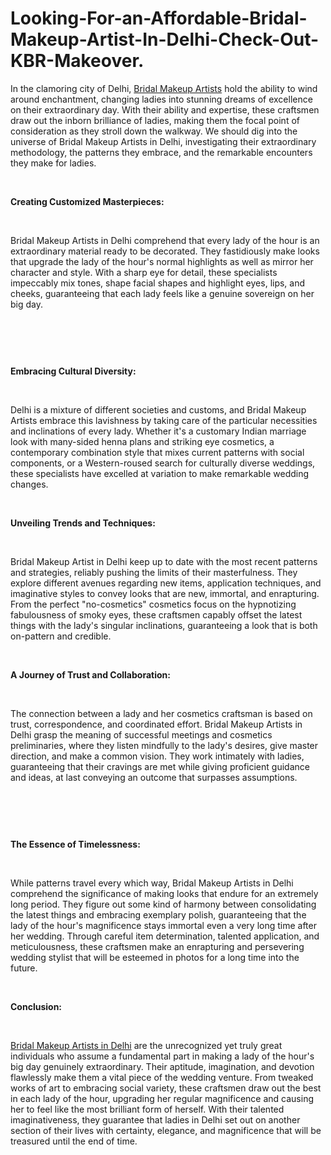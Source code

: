 # Looking-For-an-Affordable-Bridal-Makeup-Artist-In-Delhi-Check-Out-KBR-Makeover.
<p>In the clamoring city of Delhi,&nbsp;<a href="https://kbrmakeover.com/">Bridal Makeup Artists</a>&nbsp;hold the ability to wind around enchantment, changing ladies into stunning dreams of excellence on their extraordinary day. With their ability and expertise, these craftsmen draw out the inborn brilliance of ladies, making them the focal point of consideration as they stroll down the walkway. We should dig into the universe of Bridal Makeup Artists in Delhi, investigating their extraordinary methodology, the patterns they embrace, and the remarkable encounters they make for ladies.</p>
<p>&nbsp;</p>
<p><strong>Creating Customized Masterpieces:</strong></p>
<p>&nbsp;</p>
<p>Bridal Makeup Artists in Delhi comprehend that every lady of the hour is an extraordinary material ready to be decorated. They fastidiously make looks that upgrade the lady of the hour's normal highlights as well as mirror her character and style. With a sharp eye for detail, these specialists impeccably mix tones, shape facial shapes and highlight eyes, lips, and cheeks, guaranteeing that each lady feels like a genuine sovereign on her big day.</p>
<p>&nbsp;</p>
<p><a href="https://kbrmakeover.com/"><img src="https://s3.amazonaws.com/8silo.penzu.com/photos/12390911/big/6DD6A78A-3DC2-4DDF-AD30-C3039E4B17B61-scaled.jpg?1688645971" alt="" border="0" /></a></p>
<p>&nbsp;</p>
<p><strong>Embracing Cultural Diversity:</strong></p>
<p>&nbsp;</p>
<p>Delhi is a mixture of different societies and customs, and Bridal Makeup Artists embrace this lavishness by taking care of the particular necessities and inclinations of every lady. Whether it's a customary Indian marriage look with many-sided henna plans and striking eye cosmetics, a contemporary combination style that mixes current patterns with social components, or a Western-roused search for culturally diverse weddings, these specialists have excelled at variation to make remarkable wedding changes.</p>
<p>&nbsp;</p>
<p><strong>Unveiling Trends and Techniques:</strong></p>
<p>&nbsp;</p>
<p>Bridal Makeup Artist in Delhi keep up to date with the most recent patterns and strategies, reliably pushing the limits of their masterfulness. They explore different avenues regarding new items, application techniques, and imaginative styles to convey looks that are new, immortal, and enrapturing. From the perfect "no-cosmetics" cosmetics focus on the hypnotizing fabulousness of smoky eyes, these craftsmen capably offset the latest things with the lady's singular inclinations, guaranteeing a look that is both on-pattern and credible.</p>
<p>&nbsp;</p>
<p><strong>A Journey of Trust and Collaboration:</strong></p>
<p>&nbsp;</p>
<p>The connection between a lady and her cosmetics craftsman is based on trust, correspondence, and coordinated effort. Bridal Makeup Artists in Delhi grasp the meaning of successful meetings and cosmetics preliminaries, where they listen mindfully to the lady's desires, give master direction, and make a common vision. They work intimately with ladies, guaranteeing that their cravings are met while giving proficient guidance and ideas, at last conveying an outcome that surpasses assumptions.</p>
<p>&nbsp;</p>
<p><a href="https://kbrmakeover.com/"><img src="https://s3.amazonaws.com/2silo.penzu.com/photos/12390921/big/Bridal_Makeup_Artist.jpg?1688646171" alt="" border="0" /></a></p>
<p>&nbsp;</p>
<p><strong>The Essence of Timelessness:</strong></p>
<p>&nbsp;</p>
<p>While patterns travel every which way, Bridal Makeup Artists in Delhi comprehend the significance of making looks that endure for an extremely long period. They figure out some kind of harmony between consolidating the latest things and embracing exemplary polish, guaranteeing that the lady of the hour's magnificence stays immortal even a very long time after her wedding. Through careful item determination, talented application, and meticulousness, these craftsmen make an enrapturing and persevering wedding stylist that will be esteemed in photos for a long time into the future.</p>
<p>&nbsp;</p>
<p><strong>Conclusion:</strong></p>
<p>&nbsp;</p>
<p><a href="https://kbrmakeover.com/">Bridal Makeup Artists in Delhi</a>&nbsp;are the unrecognized yet truly great individuals who assume a fundamental part in making a lady of the hour's big day genuinely extraordinary. Their aptitude, imagination, and devotion flawlessly make them a vital piece of the wedding venture. From tweaked works of art to embracing social variety, these craftsmen draw out the best in each lady of the hour, upgrading her regular magnificence and causing her to feel like the most brilliant form of herself. With their talented imaginativeness, they guarantee that ladies in Delhi set out on another section of their lives with certainty, elegance, and magnificence that will be treasured until the end of time.</p>
